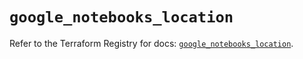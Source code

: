 # `google_notebooks_location`

Refer to the Terraform Registry for docs: [`google_notebooks_location`](https://registry.terraform.io/providers/hashicorp/google/6.48.0/docs/resources/notebooks_location).
